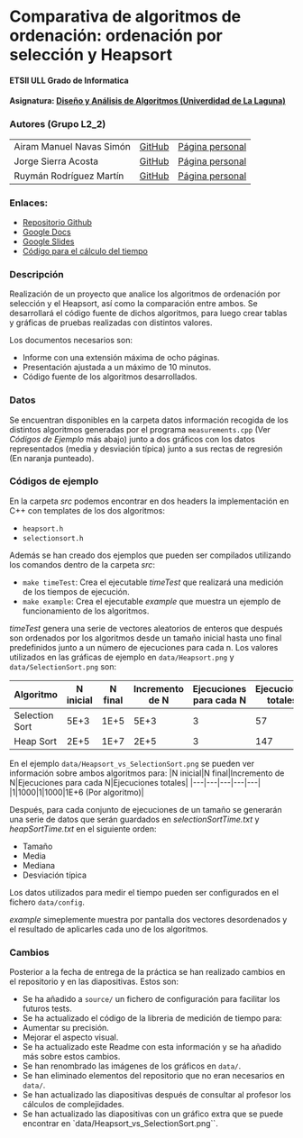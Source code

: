 # **Comparativa de algoritmos de ordenación: ordenación por selección y Heapsort**
#### ETSII ULL Grado de Informatica
#### Asignatura: [Diseño y Análisis de Algoritmos (Univerdidad de La Laguna)](https://campusvirtual.ull.es/1617/course/view.php?id=1138)

### Autores (Grupo L2_2)

<table>
<tr>
<td> Airam Manuel Navas Simón </td>
<td> <a href="https://github.com/AiramNavas">GitHub</a> </td>
<td> <a href="https://airamnavas.github.io/">Página personal</a> </td>
</tr>
<tr>
<td> Jorge Sierra Acosta </td>
<td> <a href="https://github.com/Ediolot">GitHub</a> </td>
<td> <a href="https://ediolot.github.io/">Página personal</a> </td>
</tr>
<tr>
<td> Ruymán Rodríguez Martín </td>
<td> <a href="https://github.com/alu0100845235">GitHub</a> </td>
<td> <a href="https://alu0100845235.github.io/">Página personal</a></td>
</tr>
</table>

### Enlaces:

- [Repositorio Github](https://github.com/alu0100845235/DAA_L2_2_Tema2.git)
- [Google Docs](https://docs.google.com/document/d/1Y2tyjjjsmp1BRPiZehXe_XGTeq2iC35srsqF5JIwvno/edit?usp=sharing)
- [Google Slides](https://docs.google.com/presentation/d/1MPEAdQ1fCc6ohNgTGjKigvKnUL2EnIiYi4vwrqBUhqA/edit?usp=sharing)
- [Código para el cálculo del tiempo](https://github.com/Ediolot/simple-time-stats)

### Descripción

Realización de un proyecto que analice los algoritmos de ordenación por selección y el Heapsort, así como
la comparación entre ambos. Se desarrollará el código fuente de dichos algoritmos, para luego crear tablas
y gráficas de pruebas realizadas con distintos valores.

Los documentos necesarios son:

 - Informe con una extensión máxima de ocho páginas.
 - Presentación ajustada a un máximo de 10 minutos.
 - Código fuente de los algoritmos desarrollados.

### Datos

Se encuentran disponibles en la carpeta datos información recogida de los distintos algoritmos
generadas por el programa `measurements.cpp` (Ver *Códigos de Ejemplo* más abajo) junto a dos
gráficos con los datos representados (media y desviación típica) junto a sus rectas de regresión
(En naranja punteado).

### Códigos de ejemplo

En la carpeta *src* podemos encontrar en dos headers la implementación en C++ con templates de los dos algoritmos:

 - `heapsort.h`
 - `selectionsort.h`

Además se han creado dos ejemplos que pueden ser compilados utilizando los comandos dentro de la carpeta *src*:

 - `make timeTest`: Crea el ejecutable *timeTest* que realizará una medición de los tiempos de ejecución.
 - `make example`: Crea el ejecutable *example* que muestra un ejemplo de funcionamiento de los algoritmos.

*timeTest* genera una serie de vectores aleatorios de enteros que después son ordenados por los algoritmos desde
un tamaño inicial hasta uno final predefinidos junto a un número de ejecuciones para cada n. Los valores utilizados
en las gráficas de ejemplo en `data/Heapsort.png` y `data/SelectionSort.png` son:

|Algoritmo|N inicial|N final|Incremento de N|Ejecuciones para cada N|Ejecuciones totales|
|---|---|---|---|---|---|
|Selection Sort|5E+3|1E+5|5E+3|3|57|
|Heap Sort|2E+5|1E+7|2E+5|3|147|

En el ejemplo `data/Heapsort_vs_SelectionSort.png` se pueden ver información sobre ambos algoritmos para:
|N inicial|N final|Incremento de N|Ejecuciones para cada N|Ejecuciones totales|
|---|---|---|---|---|
|1|1000|1|1000|1E+6 (Por algoritmo)|

Después, para cada conjunto de ejecuciones de un tamaño se generarán una serie de datos que serán guardados en *selectionSortTime.txt* y *heapSortTime.txt* en el siguiente orden:

 - Tamaño
 - Media
 - Mediana
 - Desviación típica

Los datos utilizados para medir el tiempo pueden ser configurados en el fichero `data/config`.

*example* simeplemente muestra por pantalla dos vectores desordenados y el resultado de aplicarles cada uno de los algoritmos.

### Cambios

Posterior a la fecha de entrega de la práctica se han realizado cambios en el repositorio y en las diapositivas.
Estos son:

 - Se ha añadido a `source/` un fichero de configuración para facilitar los futuros tests.
 - Se ha actualizado el código de la libreria de medición de tiempo para:
  - Aumentar su precisión.
  - Mejorar el aspecto visual.
 - Se ha actualizado este Readme con esta información y se ha añadido más sobre estos cambios.
 - Se han renombrado las imágenes de los gráficos en `data/`.
 - Se han eliminado elementos del repositorio que no eran necesarios en `data/`.
 - Se han actualizado las diapositivas después de consultar al profesor los cálculos de complejidades.
 - Se han actualizado las diapositivas con un gráfico extra que se puede encontrar en `data/Heapsort_vs_SelectionSort.png``.
